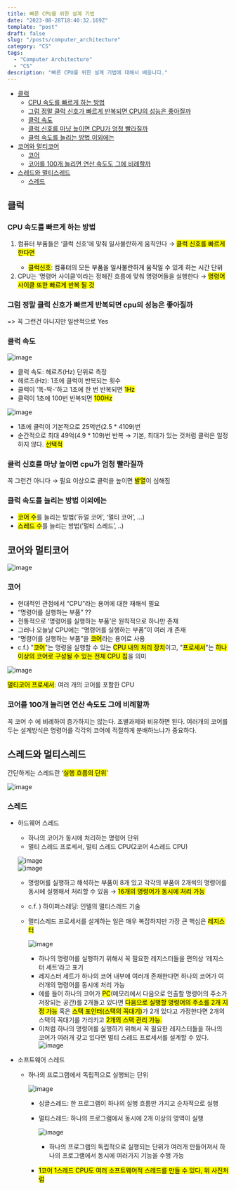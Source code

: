 ```yaml
---
title: 빠른 CPU를 위한 설계 기법
date: "2023-08-28T18:40:32.169Z"
template: "post"
draft: false
slug: "/posts/computer_architecture"
category: "CS"
tags:
  - "Computer Architecture"
  - "CS"
description: "빠른 CPU를 위한 설계 기법에 대해서 배웁니다."
---
```


- [클럭](#클럭)
  - [CPU 속도를 빠르게 하는 방법](#cpu-속도를-빠르게-하는-방법)
  - [그럼 정말 클럭 신호가 빠르게 반복되면 CPU의 성능은 좋아질까](#그럼-정말-클럭-신호가-빠르게-반복되면-cpu의-성능은-좋아질까)
  - [클럭 속도](#클럭-속도)
  - [클럭 신호를 마냥 높이면 CPU가 엄청 빨라질까](#클럭-신호를-마냥-높이면-cpu가-엄청-빨라질까)
  - [클럭 속도를 늘리는 방법 이외에는](#클럭-속도를-늘리는-방법-이외에는)
- [코어와 멀티코어](#코어와-멀티코어)
  - [코어](#코어)
  - [코어를 100개 늘리면 연산 속도도 그에 비례할까](#코어를-100개-늘리면-연산-속도도-그에-비례할까)
- [스레드와 멀티스레드](#스레드와-멀티스레드)
  - [스레드](#스레드)

## 클럭

### CPU 속도를 빠르게 하는 방법

1. 컴퓨터 부품들은 ‘클럭 신호’에 맞춰 일사불란하게 움직인다 → <Mark>클럭 신호를 빠르게 한다면
   - <Mark>클럭신호</Mark>: 컴퓨터의 모든 부품을 일사불란하게 움직일 수 있게 하는 시간 단위
2. CPU는 ‘명령어 사이클’이라는 정해진 흐름에 맞춰 명령어들을 실행한다 → <Mark>명령어 사이클 또한 빠르게 반복 될 것

### 그럼 정말 클럭 신호가 빠르게 반복되면 cpu의 성능은 좋아질까

=> 꼭 그런건 아니지만 일반적으로 Yes

### 클럭 속도

![image](https://github.com/dltlaos11/CodeSolving/assets/74396128/dc0f7a32-f81b-4783-8de0-baf8fba14125)

- 클럭 속도: 헤르츠(Hz) 단위로 측정
- 헤르츠(Hz): 1초에 클럭이 반복되는 횟수
- 클럭이 ‘똑-딱-’하고 1초에 한 번 반복되면 <Mark>1Hz
- 클럭이 1초에 100번 반복되면 <Mark>100Hz

![image](https://github.com/dltlaos11/CodeSolving/assets/74396128/8eff3334-daf7-4a88-81d6-cc26dddb65e7)

- 1초에 클럭이 기본적으로 25억번(2.5 \* 4109)번
- 순간적으로 최대 49억(4.9 \* 109)번 반복 → 기본, 최대가 있는 것처럼 클럭은 일정하지 않다. <Mark>선택적

### 클럭 신호를 마냥 높이면 cpu가 엄청 빨라질까

꼭 그런건 아니다 → 필요 이상으로 클럭을 높이면 <Mark>발열</Mark>이 심해짐

### 클럭 속도를 늘리는 방법 이외에는

- <Mark>코어 수</Mark>를 늘리는 방법(’듀얼 코어’, ‘멀티 코어’, …)
- <Mark>스레드 수</Mark>를 늘리는 방법(’멀티 스레드’, ..)

## 코어와 멀티코어

![image](https://github.com/dltlaos11/CodeSolving/assets/74396128/8f712274-8871-42fd-8dc4-3c83a23e787e)

### 코어

- 현대적인 관점에서 “CPU”라는 용어에 대한 재해석 필요
- “명령어를 실행하는 부품” ??
- 전통적으로 ‘명령어를 실행하는 부품’은 원칙적으로 하나만 존재
- 그러나 오늘날 CPU에는 “명령어를 실행하는 부품”이 여러 개 존재
- “명령어를 실행하는 부품”을 <Mark>코어</Mark>라는 용어로 사용
- c.f.) "<Mark>코어</Mark>"는 명령을 실행할 수 있는 <Mark>CPU 내의 처리 장치</Mark>이고, "<Mark>프로세서</Mark>"는 <Mark>하나 이상의 코어로 구성될 수 있는 전체 CPU 칩</Mark>을 의미

![image](https://github.com/dltlaos11/CodeSolving/assets/74396128/b972b6ed-baac-4db2-8e66-c120a2976590)

<Mark>멀티코어 프로세서</Mark>: 여러 개의 코어를 포함한 CPU

### 코어를 100개 늘리면 연산 속도도 그에 비례할까

꼭 코어 수 에 비례하여 증가하지는 않는다. 조별과제와 비유하면 된다.
여러개의 코어를 두는 설계방식은 명령어를 각각의 코어에 적절하게 분배하느냐가 중요하다.

## 스레드와 멀티스레드

간단하게는 스레드란 ‘<Mark>실행 흐름의 단위</Mark>’

![image](https://github.com/dltlaos11/CodeSolving/assets/74396128/cc9f3e19-a283-400c-8e12-b93a4e0eb318)

### 스레드

- 하드웨어 스레드

  - 하나의 코어가 동시에 처리하는 명령어 단위
  - 멀티 스레드 프로세서, 멀티 스레드 CPU(2코어 4스레드 CPU)

  ![image](https://github.com/dltlaos11/CodeSolving/assets/74396128/81171e90-9971-4aae-80aa-637bc67394b4)
  </br>
  ![image](https://github.com/dltlaos11/CodeSolving/assets/74396128/0c522fd1-f30b-4294-9407-61d8c67fdc14)

  - 명령어를 실행하고 해석하는 부품이 8개 있고 각각의 부품이 2개씩의 명령어를 동시에 실행해서 처리할 수 있음 → <Mark>16개의 명령어가 동시에 처리 가능
  - c.f. ) 하이퍼스레딩: 인텔의 멀티스레드 기술
  - 멀티스레드 프로세서를 설계하는 일은 매우 복잡하지만 가장 큰 핵심은 <Mark>레지스터

    ![image](https://github.com/dltlaos11/CodeSolving/assets/74396128/d0663fd6-3ce2-424e-8bb5-6cc1be81bca4)

    - 하나의 명령어를 실행하기 위해서 꼭 필요한 레지스터들을 편의상 ‘레지스터 세트’라고 표기
    - 레지스터 세트가 하나의 코어 내부에 여러개 존재한다면 하나의 코어가 여러개의 명령어를 동시에 처리 가능
    - 에를 들어 하나의 코어가 <Mark>PC</Mark>(메모리에서 다음으로 인출할 명령어의 주소가 저장되는 공간)를 2개들고 있다면 <Mark>다음으로 실행할 명령어의 주소를 2개 지정 가능</Mark> 혹은 <Mark>스택 포인터(스택의 꼭대기)</Mark>가 2개 있다고 가정한다면 2개의 스택의 꼭대기를 가리키고 <Mark>2개의 스택 관리 가능.
    - 이처럼 하나의 명령어를 실행하기 위해서 꼭 필요한 레지스터들을 하나의 코어가 여러개 갖고 있다면 멀티 스레드 프로세서를 설계할 수 있다.
      ![image](https://github.com/dltlaos11/CodeSolving/assets/74396128/7ce18bfb-bb36-458d-81c5-5e901badf598)

- 소프트웨어 스레드

  - 하나의 프로그램에서 독립적으로 실행되는 단위

    ![image](https://github.com/dltlaos11/CodeSolving/assets/74396128/7866cfe4-bf27-4b88-93f2-2e33c9472c5c)

    - 싱글스레드: 한 프로그램이 하나의 실행 흐름만 가지고 순차적으로 실행
    - 멀티스레드: 하나의 프로그램에서 동시에 2개 이상의 영역이 실행

      ![image](https://github.com/dltlaos11/CodeSolving/assets/74396128/85158dd1-ca4e-486e-bf50-9f2c4b7528b1)

      - 하나의 프로그램의 독립적으로 실행되는 단위가 여러개 만들어져서 하나의 프로그램에서 동시에 여러가지 기능을 수행 가능

    - <Mark>1코어 1스레드 CPU도 여러 소프트웨어적 스레드를 만들 수 있다, 위 사진처럼
